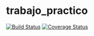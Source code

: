 # trabajo_practico
[![Build Status](https://travis-ci.com/agustinprieto50/trabajo_practico.svg?branch=master)](https://travis-ci.com/agustinprieto50/trabajo_practico)
[![Coverage Status](https://coveralls.io/repos/github/agustinprieto50/tp8/badge.svg?branch=master)](https://coveralls.io/github/agustinprieto50/tp8?branch=master)